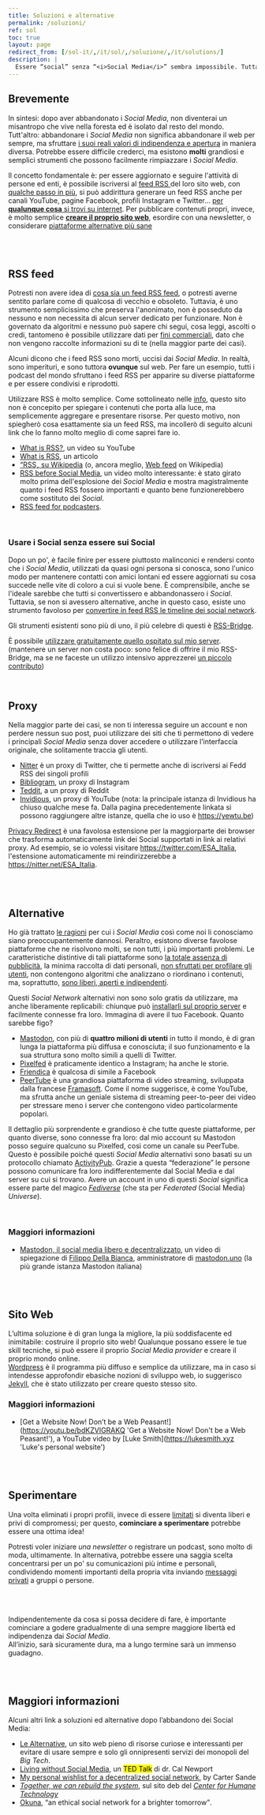 ```yaml
---
title: Soluzioni e alternative
permalink: /soluzioni/
ref: sol
toc: true
layout: page
redirect_from: [/sol-it/,/it/sol/,/soluzione/,/it/solutions/]
description: |
  Essere “social” senza “<i>Social Media</i>” sembra impossibile. Tuttavia, quella senza <i>Social Media</i> è una nuova vita, straordinaria, piena di sorprese, scoperte, autenticità ed eccitazione, ma, soprattutto, <strong>libera</strong>. Esistono alcune favolose soluzioni talmente perfette da far apparire i <i>Social Media</i> quasi inutili e stupidi.
---
```

## Brevemente

In sintesi: dopo aver abbandonato i *Social Media*, non diventerai un misantropo che vive nella foresta ed è isolato dal resto del mondo. Tutt'altro: abbandonare i *Social Media* non significa abbandonare il web per sempre, ma sfruttare <u>i suoi reali valori di indipendenza e apertura</u> in maniera diversa. Potrebbe essere difficile crederci, ma esistono **molti** grandiosi e semplici strumenti che possono facilmente rimpiazzare i *Social Media*.

Il concetto fondamentale è: per essere aggiornato e seguire l'attività di persone ed enti, è possibile iscriversi al [feed RSS ](#rss-feed) del loro sito web, con [qualche passo in più](#usare-i-social-senza-essere-sui-social), si può addirittura generare un feed RSS anche per canali YouTube, pagine Facebook, profili Instagram e Twitter… <u>per <strong>qualunque cosa</strong> si trovi su internet</u>. Per pubblicare contenuti propri, invece, è molto semplice [**creare il proprio sito web**](#sito-web), esordire con una newsletter, o considerare [piattaforme alternative più sane](#alternative)

<br>
<br>

## RSS feed

Potresti non avere idea di [cosa sia un feed RSS feed](https://it.wikipedia.org/wiki/RSS '“RSS” su Wikipedia'), o potresti averne sentito parlare come di qualcosa di vecchio e obsoleto. Tuttavia, è uno strumento semplicissimo che preserva l'anonimato, non è posseduto da nessuno e non necessita di alcun server dedicato per funzionare. Non è governato da algoritmi e nessuno può sapere chi segui, cosa leggi, ascolti o credi, tantomeno è possibile utilizzare dati per [fini commerciali](/perché#profilazione 'Profilazione'), dato che non vengono raccolte informazioni su di te (nella maggior parte dei casi).

Alcuni dicono che i feed RSS sono morti, uccisi dai *Social Media*. In realtà, sono imperituri, e sono tuttora **ovunque** sul web. Per fare un esempio, tutti i podcast del mondo sfruttano i feed RSS per apparire su diverse piattaforme e per essere condivisi e riprodotti.

Utilizzare RSS è molto semplice. Come sottolineato nelle [info](/info 'Informazioni'), questo sito non è concepito per spiegare i contenuti che porta alla luce, ma semplicemente aggregare e presentare risorse. Per questo motivo, non spiegherò cosa esattamente sia un feed RSS, ma incollerò di seguito alcuni link che lo fanno molto meglio di come saprei fare io.

- [What is RSS?](https://yewtu.be/6HNUqDL-pI8?quality=dash&dark_mode=true&player_style=youtube&subtitles=en%2Cit), un video su YouTube
- [What is RSS](https://www.digitaltrends.com/computing/what-is-an-rss-feed/), un articolo
- [“RSS„ su Wikipedia](https://it.wikipedia.org/wiki/RSS) (o, ancora meglio, [Web feed](https://it.wikipedia.org/wiki/Web_feed) on Wikipedia)
- [RSS before Social Media](https://yewtu.be/watch?v=0klgLsSxGsU&quality=dash&dark_mode=true&player_style=youtube&subtitles=en), un video molto interessante: è stato girato molto prima dell'esplosione dei *Social Media* e mostra magistralmente quanto i feed RSS fossero importanti e quanto bene funzionerebbero come sostituto dei *Social*.
- [RSS feed for podcasters](https://yewtu.be/TU5zc-u6dhY?t=159).

<br>

### Usare i Social senza essere sui Social

Dopo un po', è facile finire per essere piuttosto malinconici e rendersi conto che i *Social Media*, utilizzati da quasi ogni persona si conosca, sono l'unico modo per mantenere contatti con amici lontani ed essere aggiornati su cosa succede nelle vite di coloro a cui si vuole bene. È comprensibile, anche se l'ideale sarebbe che tutti si convertissero e abbandonassero i *Social*. Tuttavia, se non si avessero alternative, anche in questo caso, esiste uno strumento favoloso per <u>convertire in feed RSS le timeline dei social network</u>.

Gli strumenti esistenti sono più di uno, il più celebre di questi è [RSS-Bridge](https://github.com/RSS-Bridge/rss-bridge 'RSS-Bridge si GitHub').

È possibile <u>utilizzare gratuitamente <a href='https://rss-bridge.tommi.space' target='_blank' title='RSS-Bridge di Tommi'>quello ospitato sul mio server</a></u>.\
(mantenere un server non costa poco: sono felice di offrire il mio RSS-Bridge, ma se ne faceste un utilizzo intensivo apprezzerei [un piccolo contributo](https://it.liberapay.com/tommi/donate 'Dona a Tommi su Liberapay'))

<br>

## Proxy

Nella maggior parte dei casi, se non ti interessa seguire un account e non perdere nessun suo post, puoi utilizzare dei siti che ti permettono di vedere i principali *Social Media* senza dover accedere o utilizzare l’interfaccia originale, che solitamente traccia gli utenti.

- [Nitter](https://nitter.net 'Nitter') è un proxy di Twitter, che ti permette anche di iscriversi ai Fedd RSS dei singoli profili
- [Bibliogram](https://bibliogram 'Bibliogram'), un proxy di Instagram
- [Teddit](https://teddit.net/ 'Teddit'), a un proxy di Reddit
- [Invidious](https://invidio.us 'Invidious'), un proxy di YouTube (nota: la principale istanza di Invidious ha chiuso qualche mese fa. Dalla pagina precedentemente linkata si possono raggiungere altre istanze, quella che io uso è <https://yewtu.be>)

[Privacy Redirect](https://github.com/SimonBrazell/privacy-redirect 'Privacy Redirect') è una favolosa estensione per la maggiorparte dei browser che trasforma automaticamente link dei Social supportati in link ai relativi proxy. Ad esempio, se io volessi visitare <https://twitter.com/ESA_Italia>, l'estensione automaticamente mi reindirizzerebbe a <https://nitter.net/ESA_Italia>.

<br>
<br>

## Alternative

Ho già trattato [le ragioni](/perché 'Perché') per cui i *Social Media* così come noi li conosciamo siano preoccupantemente dannosi. Peraltro, esistono diverse favolose piattaforme che ne risolvono molti, se non tutti, i più importanti problemi. Le caratteristiche distintive di tali piattaforme sono <u>la totale assenza di pubblicità</u>, la minima raccolta di dati personali, <u>non sfruttati per profilare gli utenti</u>, non contengono algoritmi che analizzano o riordinano i contenuti, ma, soprattutto, <u>sono liberi, aperti e indipendenti</u>.

Questi *Social Network* alternativi non sono solo gratis da utilizzare, ma anche liberamente replicabili: chiunque può [installarli sul proprio server](#crea-il-tuo 'Crea il tuo social') e facilmente connesse fra loro. Immagina di avere il tuo Facebook. Quanto sarebbe figo?

- [Mastodon](https://mastodon.it 'Mastodon'), con più di **quattro milioni di utenti** in tutto il mondo, è di gran lunga la piattaforma più diffusa e conosciuta; il suo funzionamento e la sua struttura sono molto simili a quelli di Twitter.
- [Pixelfed](https://pixelfed.org 'Pixelfed') è praticamente identico a Instagram; ha anche le storie.
- [Friendica](https://friendi.ca 'Friendica') è qualcosa di simile a Facebook
- [PeerTube](https://joinpeertube.org 'PeerTube official website') è una grandiosa piattaforma di video streaming, sviluppata dalla francese [Framasoft](https://framasoft.org/it/ 'Framasoft'). Come il nome suggerisce, è come YouTube, ma sfrutta anche un geniale sistema di streaming peer-to-peer dei video per stressare meno i server che contengono video particolarmente popolari.

Il dettaglio più sorprendente e grandioso è che tutte queste piattaforme, per quanto diverse, sono connesse fra loro: dal mio account su Mastodon posso seguire qualcuno su Pixelfed, così come un canale su PeerTube. Questo è possibile poiché questi *Social Media* alternativi sono basati su un protocollo chiamato [ActivityPub](https://it.wikipedia.org/wiki/ActivityPub 'ActivityPub su Wikipedia'). Grazie a questa “federazione” le persone possono comunicare fra loro indifferentemente dal Social Media e dal server su cui si trovano. Avere un account in uno di questi *Social* significa essere parte del magico [*Fediverse*](https://it.wikipedia.org/wiki/Fediverse 'Fediverse on Wikipedia') (che sta per *Federated* (Social Media) *Universe*).

<br>

### Maggiori informazioni

- [Mastodon, il social media libero e decentralizzato](https://video.linux.it/videos/watch/3f6460c5-c1a9-4362-b0c9-824e0d1f8f86 'Mastodon, il social media libero e decentralizzato'), un video di spiegazione di [Filippo Della Bianca](https://mastodon.uno/@filippodb '@filippodb su mastodon.uno'), amministratore di [mastodon.uno](https://mastodon.uno 'mastodon.uno') (la più grande istanza Mastodon italiana)

<br>
<br>

## Sito Web

L’ultima soluzione è di gran lunga la migliore, la più soddisfacente ed inimitabile: costruire il proprio sito web! Qualunque possano essere le tue skill tecniche, si può essere il proprio *Social Media* *provider* e creare il proprio mondo online.\
[Wordpress](https://wordpress.com 'Wordpress') è il programma più diffuso e semplice da utilizzare, ma in caso si intendesse approfondir ebasiche nozioni di sviluppo web, io suggerisco  [Jekyll](https://jekyllrb.com 'Jekyll'), che è stato utilizzato per creare questo stesso sito.

### Maggiori informazioni

- [Get a Website Now! Don’t be a Web Peasant!](https://youtu.be/bdKZVIGRAKQ 'Get a Website Now! Don't be a Web Peasant!'), a YouTube video by [Luke Smith](https://lukesmith.xyz 'Luke's personal website')

<br>
<br>

## Sperimentare

Una volta eliminati i propri profili, invece di essere [limitati](/perché#chiusura 'Perché > Chiusura') si diventa liberi e privi di compromessi; per questo, **cominciare a sperimentare** potrebbe essere una ottima idea!

Potresti voler iniziare *una newsletter* o registrare un podcast, sono molto di moda, ultimamente. In alternativa, potrebbe essere una saggia scelta concentrarsi per un po' su comunicazioni più intime e personali, condividendo momenti importanti della propria vita inviando [messaggi privati](https://signal.org 'Signal') a gruppi o persone.

<br>
<br>

Indipendentemente da cosa si possa decidere di fare, è importante cominciare a godere gradualmente di una sempre maggiore libertà ed indipendenza dai *Social Media*.\
All’inizio, sarà sicuramente dura, ma a lungo termine sarà un immenso guadagno.

<br>
<br>

## Maggiori informazioni

Alcuni altri link a soluzioni ed alternative dopo l’abbandono dei Social Media:

- [Le Alternative](https://lealternative.net 'Le Alternative'), un sito web pieno di risorse curiose e interessanti per evitare di usare sempre e solo gli onnipresenti servizi dei monopoli del *Big Tech*.
- [Living without Social Media](https://youtu.be/3E7hkPZ-HTk 'Quit social media - Dr. Cal Newport - TEDxTysons'), un <mark class='red'>TED Talk</mark> di dr. Cal Newport
- [My personal wishlist for a decentralized social network](https://carter.sande.duodecima.technology/decentralized-wishlist/ 'My personal wishlist for a decentralized social network'), by Carter Sande
- [<cite>Together, we can rebuild the system</cite>](https://www.humanetech.com/rebuild 'Together, we can align technology with humanity’s best interests'), sul sito deb del [<cite>Center for Humane Technology</cite>](https://www.humanetech.com/ 'Center for Humane Technology')
- [Okuna](https://about.okuna.io 'Okuna'), <q>an ethical social network for a brighter tomorrow</q>.
